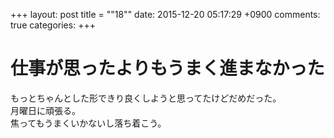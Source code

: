 +++
layout: post
title = ""18""
date: 2015-12-20 05:17:29 +0900
comments: true
categories: 
+++

仕事が思ったよりもうまく進まなかった
===
もっとちゃんとした形できり良くしようと思ってたけどだめだった。  
月曜日に頑張る。  
焦ってもうまくいかないし落ち着こう。
